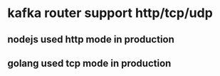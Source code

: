 # kafka router support http/tcp/udp

## nodejs used http mode in production 

## golang used tcp mode in production
